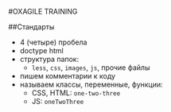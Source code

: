 #OXAGILE TRAINING

##Стандарты

* 4 (четыре) пробела
* doctype html
* структура папок:
  * `less`, `css`, `images`, `js`, прочие файлы
* пишем комментарии к коду
* называем классы, переменные, функции:
  * CSS, HTML: `one-two-three`
  * JS: `oneTwoThree`